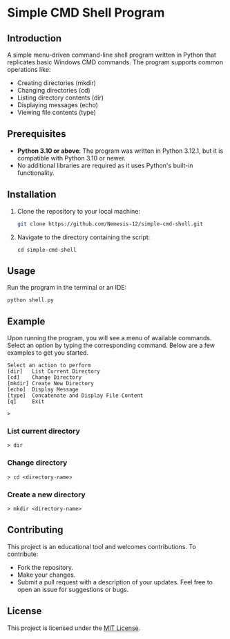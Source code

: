 # Simple CMD Shell Program

## Introduction
A simple menu-driven command-line shell program written in Python that replicates basic Windows CMD commands. The program supports common operations like:
- Creating directories (mkdir)
- Changing directories (cd)
- Listing directory contents (dir)
- Displaying messages (echo)
- Viewing file contents (type)

## Prerequisites
- **Python 3.10 or above**: The program was written in Python 3.12.1, but it is compatible with Python 3.10 or newer.
- No additional libraries are required as it uses Python's built-in functionality.

## Installation
1. Clone the repository to your local machine:
   
   ```bash
   git clone https://github.com/Nemesis-12/simple-cmd-shell.git
   ```
   
2. Navigate to the directory containing the script:

   ```console
   cd simple-cmd-shell
   ```

## Usage
Run the program in the terminal or an IDE:

```console
python shell.py
```

## Example

Upon running the program, you will see a menu of available commands. Select an option by typing the corresponding command. Below are a few examples to get you started.

```console
Select an action to perform
[dir]   List Current Directory
[cd]    Change Directory
[mkdir]	Create New Directory
[echo]  Display Message
[type] 	Concatenate and Display File Content
[q] 	Exit

>
```

### List current directory

```console
> dir
```

### Change directory

```console
> cd <directory-name>
```

### Create a new directory

```console
> mkdir <directory-name>
```

## Contributing
This project is an educational tool and welcomes contributions. To contribute:
- Fork the repository.
- Make your changes.
- Submit a pull request with a description of your updates.
Feel free to open an issue for suggestions or bugs.

## License
This project is licensed under the [MIT License](LICENSE).
